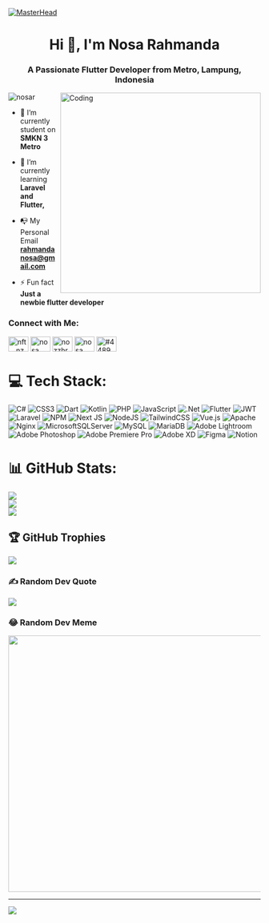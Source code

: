 [![MasterHead](https://raw.githubusercontent.com/PolarBearGG/PolarBearGG/master/web-developer.gif)](https://donejeh.xyz)
<h1 align="center">Hi 👋, I'm Nosa Rahmanda</h1>
<h3 align="center">A Passionate Flutter Developer from Metro, Lampung, Indonesia</h3>

<img align="right" alt="Coding" width="400" src="https://cdn.dribbble.com/users/330915/screenshots/3587000/10_coding_dribbble.gif">

<p align="left"> <img src="https://komarev.com/ghpvc/?username=nosar&label=Profile%20views&color=0e75b6&style=flat" alt="nosar" /> </p>

- 🔭 I’m currently student on **SMKN 3 Metro**

- 🌱 I’m currently learning **Laravel and Flutter,**

- 📭 My Personal Email **rahmandanosa@gmail.com**

- ⚡ Fun fact **Just a newbie flutter developer**

<h3 align="left">Connect with Me:</h3>
<p align="left">
<a href="https://twitter.com/nft__nzzh" target="blank"><img align="center" src="https://raw.githubusercontent.com/rahuldkjain/github-profile-readme-generator/master/src/images/icons/Social/twitter.svg" alt="nft__nzzh" height="30" width="40" /></a>
<a href="https://fb.com/nosa rahmanda" target="blank"><img align="center" src="https://raw.githubusercontent.com/rahuldkjain/github-profile-readme-generator/master/src/images/icons/Social/facebook.svg" alt="nosa rahmanda" height="30" width="40" /></a>
<a href="https://instagram.com/nozzhrhmd_" target="blank"><img align="center" src="https://raw.githubusercontent.com/rahuldkjain/github-profile-readme-generator/master/src/images/icons/Social/instagram.svg" alt="nozzhrhmd_" height="30" width="40" /></a>
<a href="https://www.youtube.com/c/nosa rahmanda" target="blank"><img align="center" src="https://raw.githubusercontent.com/rahuldkjain/github-profile-readme-generator/master/src/images/icons/Social/youtube.svg" alt="nosa rahmanda" height="30" width="40" /></a>
<a href="https://discord.gg/#4489" target="blank"><img align="center" src="https://raw.githubusercontent.com/rahuldkjain/github-profile-readme-generator/master/src/images/icons/Social/discord.svg" alt="#4489" height="30" width="40" /></a>
</p>



# 💻 Tech Stack:
![C#](https://img.shields.io/badge/c%23-%23239120.svg?style=flat&logo=c-sharp&logoColor=white) ![CSS3](https://img.shields.io/badge/css3-%231572B6.svg?style=flat&logo=css3&logoColor=white) ![Dart](https://img.shields.io/badge/dart-%230175C2.svg?style=flat&logo=dart&logoColor=white) ![Kotlin](https://img.shields.io/badge/kotlin-%230095D5.svg?style=flat&logo=kotlin&logoColor=white) ![PHP](https://img.shields.io/badge/php-%23777BB4.svg?style=flat&logo=php&logoColor=white) ![JavaScript](https://img.shields.io/badge/javascript-%23323330.svg?style=flat&logo=javascript&logoColor=%23F7DF1E) ![.Net](https://img.shields.io/badge/.NET-5C2D91?style=flat&logo=.net&logoColor=white) ![Flutter](https://img.shields.io/badge/Flutter-%2302569B.svg?style=flat&logo=Flutter&logoColor=white) ![JWT](https://img.shields.io/badge/JWT-black?style=flat&logo=JSON%20web%20tokens) ![Laravel](https://img.shields.io/badge/laravel-%23FF2D20.svg?style=flat&logo=laravel&logoColor=white) ![NPM](https://img.shields.io/badge/NPM-%23000000.svg?style=flat&logo=npm&logoColor=white) ![Next JS](https://img.shields.io/badge/Next-black?style=flat&logo=next.js&logoColor=white) ![NodeJS](https://img.shields.io/badge/node.js-6DA55F?style=flat&logo=node.js&logoColor=white) ![TailwindCSS](https://img.shields.io/badge/tailwindcss-%2338B2AC.svg?style=flat&logo=tailwind-css&logoColor=white) ![Vue.js](https://img.shields.io/badge/vuejs-%2335495e.svg?style=flat&logo=vuedotjs&logoColor=%234FC08D) ![Apache](https://img.shields.io/badge/apache-%23D42029.svg?style=flat&logo=apache&logoColor=white) ![Nginx](https://img.shields.io/badge/nginx-%23009639.svg?style=flat&logo=nginx&logoColor=white) ![MicrosoftSQLServer](https://img.shields.io/badge/Microsoft%20SQL%20Sever-CC2927?style=flat&logo=microsoft%20sql%20server&logoColor=white) ![MySQL](https://img.shields.io/badge/mysql-%2300f.svg?style=flat&logo=mysql&logoColor=white) ![MariaDB](https://img.shields.io/badge/MariaDB-003545?style=flat&logo=mariadb&logoColor=white) ![Adobe Lightroom](https://img.shields.io/badge/Adobe%20Lightroom-31A8FF.svg?style=flat&logo=Adobe%20Lightroom&logoColor=white) ![Adobe Photoshop](https://img.shields.io/badge/adobephotoshop-%2331A8FF.svg?style=flat&logo=adobephotoshop&logoColor=white) ![Adobe Premiere Pro](https://img.shields.io/badge/Adobe%20Premiere%20Pro-9999FF.svg?style=flat&logo=Adobe%20Premiere%20Pro&logoColor=white) ![Adobe XD](https://img.shields.io/badge/Adobe%20XD-470137?style=flat&logo=Adobe%20XD&logoColor=#FF61F6) 	![Figma](https://img.shields.io/badge/figma-%23F24E1E.svg?style=flat&logo=figma&logoColor=white) ![Notion](https://img.shields.io/badge/Notion-%23000000.svg?style=flat&logo=notion&logoColor=white)
# 📊 GitHub Stats:
![](https://github-readme-stats.vercel.app/api?username=NosaR&theme=default&hide_border=false&include_all_commits=true&count_private=true)<br/>
![](https://github-readme-streak-stats.herokuapp.com/?user=NosaR&theme=default&hide_border=false)<br/>
![](https://github-readme-stats.vercel.app/api/top-langs/?username=NosaR&theme=default&hide_border=false&include_all_commits=true&count_private=true&layout=compact)

## 🏆 GitHub Trophies
![](https://github-profile-trophy.vercel.app/?username=NosaR&theme=flat&no-frame=false&no-bg=false&margin-w=4)

### ✍️ Random Dev Quote
![](https://quotes-github-readme.vercel.app/api?type=horizontal&theme=light)

### 😂 Random Dev Meme
<img src="[https://random-memer.herokuapp.com/](https://www.google.com/url?sa=i&url=https%3A%2F%2F9gag.com%2Fgag%2Farox7VX%2Fflutter-development-be-like&psig=AOvVaw3bNNo3szeA42w8ROdiHOqU&ust=1672158791308000&source=images&cd=vfe&ved=0CBAQjRxqFwoTCPDM9onbl_wCFQAAAAAdAAAAABAE)" width="512px"/>

---
[![](https://visitcount.itsvg.in/api?id=NosaR&icon=0&color=3)](https://visitcount.itsvg.in)

<!-- Proudly created with GPRM ( https://gprm.itsvg.in ) -->
